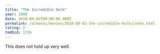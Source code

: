 ```yaml
---
title: "The Incredible Hulk"
year: 2008
date: 2018-09-02T09:00:00.000Z
permalink: /almanac/movies/2018-09-02-the-incredible-hulk/index.html
rating: 2
tmdbid: 1724
---
```


This does not hold up very well.
